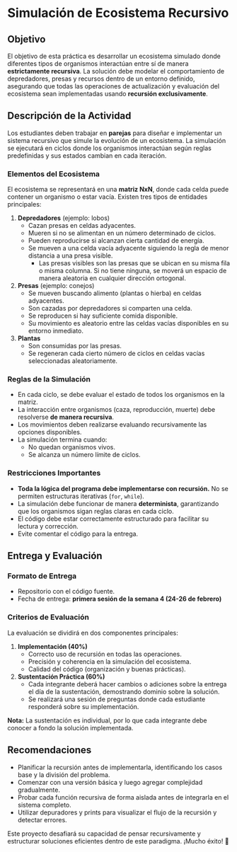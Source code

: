 # **Simulación de Ecosistema Recursivo**

## **Objetivo**

El objetivo de esta práctica es desarrollar un ecosistema simulado donde diferentes tipos de organismos interactúan entre sí de manera **estrictamente recursiva**. La solución debe modelar el comportamiento de depredadores, presas y recursos dentro de un entorno definido, asegurando que todas las operaciones de actualización y evaluación del ecosistema sean implementadas usando **recursión exclusivamente**.

## **Descripción de la Actividad**

Los estudiantes deben trabajar en **parejas** para diseñar e implementar un sistema recursivo que simule la evolución de un ecosistema. La simulación se ejecutará en ciclos donde los organismos interactúan según reglas predefinidas y sus estados cambian en cada iteración.

### **Elementos del Ecosistema**

El ecosistema se representará en una **matriz NxN**, donde cada celda puede contener un organismo o estar vacía. Existen tres tipos de entidades principales:

1. **Depredadores** (ejemplo: lobos)  
   * Cazan presas en celdas adyacentes.  
   * Mueren si no se alimentan en un número determinado de ciclos.  
   * Pueden reproducirse si alcanzan cierta cantidad de energía.  
   * Se mueven a una celda vacía adyacente siguiendo la regla de menor distancia a una presa visible.  
     * Las presas visibles son las presas que se ubican en su misma fila o misma columna. Si no tiene ninguna, se moverá un espacio de manera aleatoria en cualquier dirección ortogonal.  
2. **Presas** (ejemplo: conejos)  
   * Se mueven buscando alimento (plantas o hierba) en celdas adyacentes.  
   * Son cazadas por depredadores si comparten una celda.  
   * Se reproducen si hay suficiente comida disponible.  
   * Su movimiento es aleatorio entre las celdas vacías disponibles en su entorno inmediato.  
3. **Plantas**   
   * Son consumidas por las presas.  
   * Se regeneran cada cierto número de ciclos en celdas vacías seleccionadas aleatoriamente.

### **Reglas de la Simulación**

* En cada ciclo, se debe evaluar el estado de todos los organismos en la matriz.  
* La interacción entre organismos (caza, reproducción, muerte) debe resolverse **de manera recursiva**.  
* Los movimientos deben realizarse evaluando recursivamente las opciones disponibles.  
* La simulación termina cuando:  
  * No quedan organismos vivos.  
  * Se alcanza un número límite de ciclos.

### **Restricciones Importantes**

* **Toda la lógica del programa debe implementarse con recursión.** No se permiten estructuras iterativas (`for`, `while`).  
* La simulación debe funcionar de manera **determinista**, garantizando que los organismos sigan reglas claras en cada ciclo.  
* El código debe estar correctamente estructurado para facilitar su lectura y corrección.  
* Evite comentar el código para la entrega. 

## **Entrega y Evaluación**

### **Formato de Entrega**

* Repositorio con el código fuente.  
* Fecha de entrega: **primera sesión de la semana 4 (24-26 de febrero)**

### **Criterios de Evaluación**

La evaluación se dividirá en dos componentes principales:

1. **Implementación (40%)**  
   * Correcto uso de recursión en todas las operaciones.  
   * Precisión y coherencia en la simulación del ecosistema.  
   * Calidad del código (organización y buenas prácticas).  
2. **Sustentación Práctica (60%)**  
   * Cada integrante deberá hacer cambios o adiciones sobre la entrega el día de la sustentación, demostrando dominio sobre la solución.  
   * Se realizará una sesión de preguntas donde cada estudiante responderá sobre su implementación.

**Nota:** La sustentación es individual, por lo que cada integrante debe conocer a fondo la solución implementada.

## **Recomendaciones**

* Planificar la recursión antes de implementarla, identificando los casos base y la división del problema.  
* Comenzar con una versión básica y luego agregar complejidad gradualmente.  
* Probar cada función recursiva de forma aislada antes de integrarla en el sistema completo.  
* Utilizar depuradores y prints para visualizar el flujo de la recursión y detectar errores.

Este proyecto desafiará su capacidad de pensar recursivamente y estructurar soluciones eficientes dentro de este paradigma. ¡Mucho éxito\! 🚀

